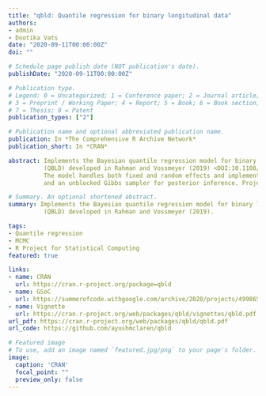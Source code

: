 ```yaml
---
title: "qbld: Quantile regression for binary longitudinal data"
authors:
- admin
- Dootika Vats
date: "2020-09-11T00:00:00Z"
doi: ""

# Schedule page publish date (NOT publication's date).
publishDate: "2020-09-11T00:00:00Z"

# Publication type.
# Legend: 0 = Uncategorized; 1 = Conference paper; 2 = Journal article;
# 3 = Preprint / Working Paper; 4 = Report; 5 = Book; 6 = Book section;
# 7 = Thesis; 8 = Patent
publication_types: ["2"]

# Publication name and optional abbreviated publication name.
publication: In *The Comprehensive R Archive Network*
publication_short: In *CRAN*

abstract: Implements the Bayesian quantile regression model for binary longitudinal data 
          (QBLD) developed in Rahman and Vossmeyer (2019) <DOI:10.1108/S0731-90532019000040B009>.
          The model handles both fixed and random effects and implements both a blocked
          and an unblocked Gibbs sampler for posterior inference. Project supported by Google summer of code.

# Summary. An optional shortened abstract.
summary: Implements the Bayesian quantile regression model for binary longitudinal data 
          (QBLD) developed in Rahman and Vossmeyer (2019).

tags:
- Quantile regression
- MCMC
- R Project for Statistical Computing
featured: true

links:
- name: CRAN
  url: https://cran.r-project.org/package=qbld
- name: GSoC
  url: https://summerofcode.withgoogle.com/archive/2020/projects/4998658535194624/
- name: Vignette
  url: https://cran.r-project.org/web/packages/qbld/vignettes/qbld.pdf
url_pdf: https://cran.r-project.org/web/packages/qbld/qbld.pdf
url_code: https://github.com/ayushmclaren/qbld

# Featured image
# To use, add an image named `featured.jpg/png` to your page's folder. 
image:
  caption: 'CRAN'
  focal_point: ""
  preview_only: false
---
```


